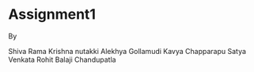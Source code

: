 # Assignment1

By 

Shiva Rama Krishna nutakki
Alekhya Gollamudi
Kavya Chapparapu
Satya Venkata Rohit
Balaji Chandupatla
